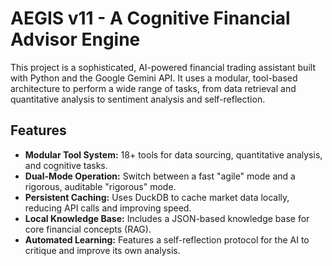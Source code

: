 # AEGIS v11 - A Cognitive Financial Advisor Engine

This project is a sophisticated, AI-powered financial trading assistant built with Python and the Google Gemini API. It uses a modular, tool-based architecture to perform a wide range of tasks, from data retrieval and quantitative analysis to sentiment analysis and self-reflection.

## Features

- **Modular Tool System:** 18+ tools for data sourcing, quantitative analysis, and cognitive tasks.
- **Dual-Mode Operation:** Switch between a fast "agile" mode and a rigorous, auditable "rigorous" mode.
- **Persistent Caching:** Uses DuckDB to cache market data locally, reducing API calls and improving speed.
- **Local Knowledge Base:** Includes a JSON-based knowledge base for core financial concepts (RAG).
- **Automated Learning:** Features a self-reflection protocol for the AI to critique and improve its own analysis.
